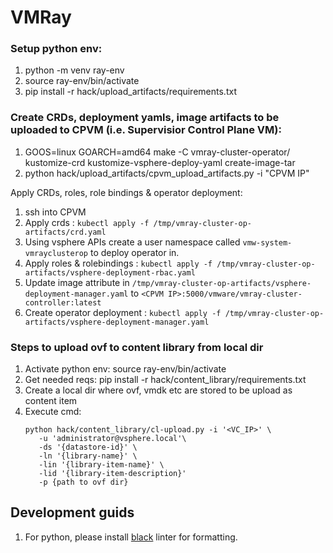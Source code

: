 # VMRay


### Setup python env:
1. python -m venv ray-env
2. source ray-env/bin/activate
3. pip install -r hack/upload_artifacts/requirements.txt

### Create CRDs, deployment yamls, image artifacts to be uploaded to CPVM (i.e. Supervisior Control Plane VM):
1. GOOS=linux GOARCH=amd64 make -C vmray-cluster-operator/ kustomize-crd kustomize-vsphere-deploy-yaml create-image-tar
2. python hack/upload_artifacts/cpvm_upload_artifacts.py -i "CPVM IP"

Apply CRDs, roles, role bindings & operator deployment:
1. ssh into CPVM
2. Apply crds : `kubectl apply -f /tmp/vmray-cluster-op-artifacts/crd.yaml`
3. Using vsphere APIs create a user namespace called `vmw-system-vmrayclusterop` to deploy operator in.
4. Apply roles & rolebindings : `kubectl apply -f /tmp/vmray-cluster-op-artifacts/vsphere-deployment-rbac.yaml`
5. Update image attribute in `/tmp/vmray-cluster-op-artifacts/vsphere-deployment-manager.yaml` to `<CPVM IP>:5000/vmware/vmray-cluster-controller:latest`
5. Create operator deployment : `kubectl apply -f /tmp/vmray-cluster-op-artifacts/vsphere-deployment-manager.yaml`

### Steps to upload ovf to content library from local dir
1. Activate python env: source ray-env/bin/activate
2. Get needed reqs: pip install -r hack/content_library/requirements.txt
3. Create a local dir where ovf, vmdk etc are stored to be upload as content item
4. Execute cmd:
   ```
   python hack/content_library/cl-upload.py -i '<VC_IP>' \
      -u 'administrator@vsphere.local'\
      -ds '{datastore-id}' \
      -ln '{library-name}' \
      -lin '{library-item-name}' \
      -lid '{library-item-description}'
      -p {path to ovf dir}
   ```

## Development guids
1. For python, please install [black](https://pypi.org/project/black/) linter for formatting.